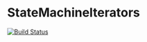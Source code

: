 # StateMachineIterators

[![Build Status](https://travis-ci.org/rdeits/StateMachineIterators.jl.svg?branch=master)](https://travis-ci.org/rdeits/StateMachineIterators.jl)
